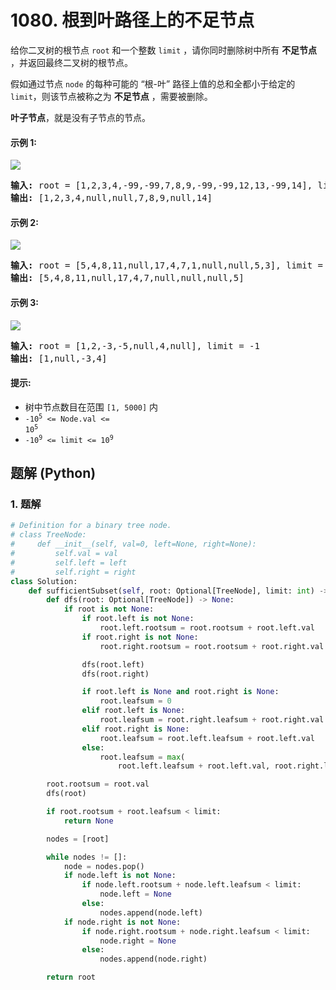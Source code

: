 # 1080. 根到叶路径上的不足节点
给你二叉树的根节点 `root` 和一个整数 `limit` ，请你同时删除树中所有 **不足节点** ，并返回最终二叉树的根节点。

假如通过节点 `node` 的每种可能的 “根-叶” 路径上值的总和全都小于给定的 `limit`，则该节点被称之为 **不足节点** ，需要被删除。

**叶子节点**，就是没有子节点的节点。

#### 示例 1:
![](https://assets.leetcode.com/uploads/2019/06/05/insufficient-11.png)
<pre>
<strong>输入:</strong> root = [1,2,3,4,-99,-99,7,8,9,-99,-99,12,13,-99,14], limit = 1
<strong>输出:</strong> [1,2,3,4,null,null,7,8,9,null,14]
</pre>

#### 示例 2:
![](https://assets.leetcode.com/uploads/2019/06/05/insufficient-3.png)
<pre>
<strong>输入:</strong> root = [5,4,8,11,null,17,4,7,1,null,null,5,3], limit = 22
<strong>输出:</strong> [5,4,8,11,null,17,4,7,null,null,null,5]
</pre>

#### 示例 3:
![](https://assets.leetcode.com/uploads/2019/06/11/screen-shot-2019-06-11-at-83301-pm.png)
<pre>
<strong>输入:</strong> root = [1,2,-3,-5,null,4,null], limit = -1
<strong>输出:</strong> [1,null,-3,4]
</pre>

#### 提示:
* 树中节点数目在范围 `[1, 5000]` 内
* <code>-10<sup>5</sup> <= Node.val <= 10<sup>5</sup></code>
* <code>-10<sup>9</sup> <= limit <= 10<sup>9</sup></code>

## 题解 (Python)

### 1. 题解
```Python
# Definition for a binary tree node.
# class TreeNode:
#     def __init__(self, val=0, left=None, right=None):
#         self.val = val
#         self.left = left
#         self.right = right
class Solution:
    def sufficientSubset(self, root: Optional[TreeNode], limit: int) -> Optional[TreeNode]:
        def dfs(root: Optional[TreeNode]) -> None:
            if root is not None:
                if root.left is not None:
                    root.left.rootsum = root.rootsum + root.left.val
                if root.right is not None:
                    root.right.rootsum = root.rootsum + root.right.val

                dfs(root.left)
                dfs(root.right)

                if root.left is None and root.right is None:
                    root.leafsum = 0
                elif root.left is None:
                    root.leafsum = root.right.leafsum + root.right.val
                elif root.right is None:
                    root.leafsum = root.left.leafsum + root.left.val
                else:
                    root.leafsum = max(
                        root.left.leafsum + root.left.val, root.right.leafsum + root.right.val)

        root.rootsum = root.val
        dfs(root)

        if root.rootsum + root.leafsum < limit:
            return None

        nodes = [root]

        while nodes != []:
            node = nodes.pop()
            if node.left is not None:
                if node.left.rootsum + node.left.leafsum < limit:
                    node.left = None
                else:
                    nodes.append(node.left)
            if node.right is not None:
                if node.right.rootsum + node.right.leafsum < limit:
                    node.right = None
                else:
                    nodes.append(node.right)

        return root
```
